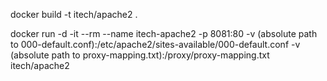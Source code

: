 docker build -t itech/apache2 .

docker run -d -it --rm --name itech-apache2 -p 8081:80 -v (absolute path to 000-default.conf):/etc/apache2/sites-available/000-default.conf -v (absolute path to proxy-mapping.txt):/proxy/proxy-mapping.txt itech/apache2
